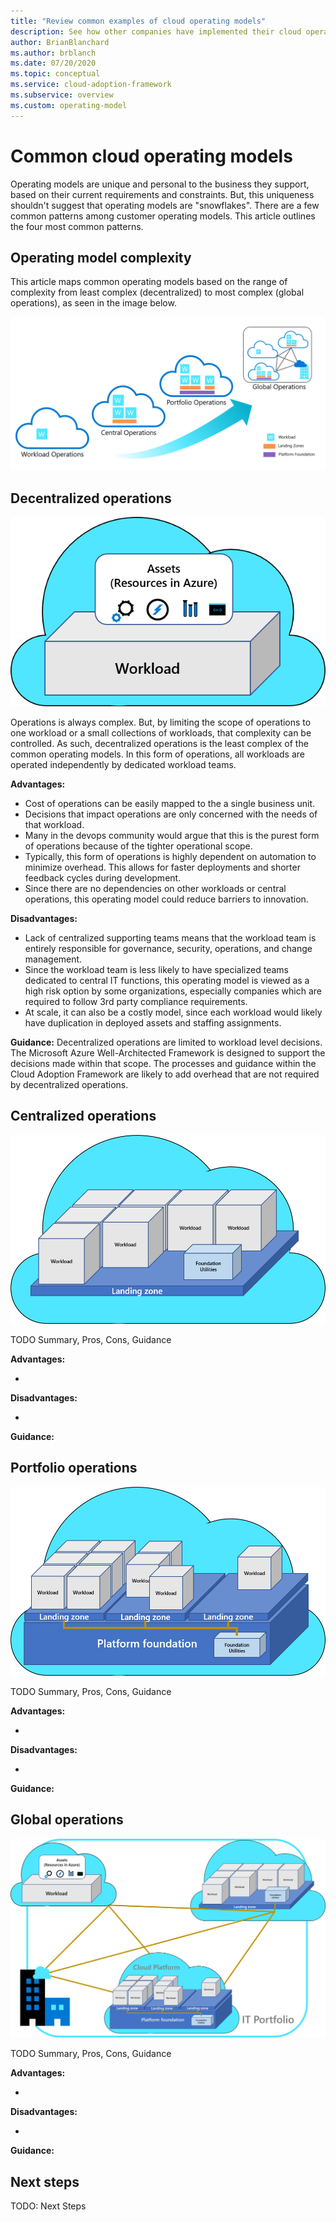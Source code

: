 ```yaml
---
title: "Review common examples of cloud operating models"
description: See how other companies have implemented their cloud operating model & what guidance can support your efforts.
author: BrianBlanchard
ms.author: brblanch
ms.date: 07/20/2020
ms.topic: conceptual
ms.service: cloud-adoption-framework
ms.subservice: overview
ms.custom: operating-model
---
```


# Common cloud operating models

Operating models are unique and personal to the business they support, based on their current requirements and constraints. But, this uniqueness shouldn't suggest that operating models are "snowflakes". There are a few common patterns among customer operating models. This article outlines the four most common patterns.

## Operating model complexity

This article maps common operating models based on the range of complexity from least complex (decentralized) to most complex (global operations), as seen in the image below.

![Degrees of operating model complexity](../_images/operating-model/operating-model-complexity.png)

## Decentralized operations

![Decentralized operations](../_images/operating-model/decentralized-operations.png)

Operations is always complex. But, by limiting the scope of operations to one workload or a small collections of workloads, that complexity can be controlled. As such, decentralized operations is the least complex of the common operating models. In this form of operations, all workloads are operated independently by dedicated workload teams.

**Advantages:**

- Cost of operations can be easily mapped to the a single business unit.
- Decisions that impact operations are only concerned with the needs of that workload.
- Many in the devops community would argue that this is the purest form of operations because of the tighter operational scope.
- Typically, this form of operations is highly dependent on automation to minimize overhead. This allows for faster deployments and shorter feedback cycles during development.
- Since there are no dependencies on other workloads or central operations, this operating model could reduce barriers to innovation.

**Disadvantages:**

- Lack of centralized supporting teams means that the workload team is entirely responsible for governance, security, operations, and change management.
- Since the workload team is less likely to have specialized teams dedicated to central IT functions, this operating model is viewed as a high risk option by some organizations, especially companies which are required to follow 3rd party compliance requirements.
- At scale, it can also be a costly model, since each workload would likely have duplication in deployed assets and staffing assignments.

**Guidance:** Decentralized operations are limited to workload level decisions. The Microsoft Azure Well-Architected Framework is designed to support the decisions made within that scope. The processes and guidance within the Cloud Adoption Framework are likely to add overhead that are not required by decentralized operations.

## Centralized operations

![Centralized operations](../_images/operating-model/centralized-operations.png)

TODO Summary, Pros, Cons, Guidance


**Advantages:**

- 

**Disadvantages:**

- 

**Guidance:** 

## Portfolio operations

![Portfolio operations](../_images/operating-model/portfolio-operations.png)

TODO Summary, Pros, Cons, Guidance


**Advantages:**

- 

**Disadvantages:**

- 

**Guidance:** 

## Global operations

![Portfolio operations](../_images/operating-model/global-operations.png)

TODO Summary, Pros, Cons, Guidance

**Advantages:**

- 

**Disadvantages:**

- 

**Guidance:** 

## Next steps

TODO: Next Steps